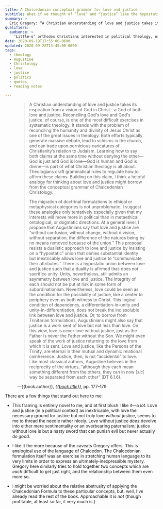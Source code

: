 ```yaml
---
title: A Chalcedonian conceptual grammar for love and justice
subtitle: What if we thought of “love” and “justice” like the hypostatic union?
summary: >
  Eric Gregory: “A Christian understanding of love and justice takes its inspiration from a vision of God in Christ—a God of both love and justice.…”
qualifiers:
  audience: >
    ‘Little-o’ orthodox Christians interested in political theology, or others curious about what a healthier (because more robustly!) Christian political theology might look like.
date: 2020-09-19T17:55:00-0600
updated: 2020-09-28T13:45:00-0600
tags:  
  - theology
  - Augustine
  - Christology
  - love
  - justice
  - politics
  - quotes
  - reading notes

---
```


<figure class="quotation">

> A Christian understanding of love and justice takes its inspiration from a vision of God in Christ—a God of both love and justice. Reconciling God's love and God's justice, of course, is one of the most difficult exercises in systematic theology. It stands with the problem of reconciling the humanity and divinity of Jesus Christ as one of the great issues in theology. Both efforts typically generate massive debate, lead to schisms in the church, and can trade upon pernicious caricatures of Christianity’s relation to Judaism. Learning how to say both claims at the same time without denying the other—God is just and God is love—God is human and God is divine—is part of what Christian theology is all about. Theologians craft grammatical rules to regulate how to affirm these claims. Building on this claim, I think a helpful analogy for thinking about love and justice might borrow from the conceptual grammar of Chalcedonian Christology.
> 
> The migration of doctrinal formulations to ethical or metaphysical categories is not unproblematic. I suggest these analogies only tentatively especially given that my interests will move more in political than in metaethical, ontological, or dogmatic directions. At a general level, I propose that Augustinians say that love and justice are “without confusion, without change, without division, without separation, the difference of the natures being by no means removed because of the union.” This proposal resists a dualistic approach to love and justice by insisting on a “hypostatic” union that denies substantial identity but inextricably allows love and justice to “communicate their attributes.” There is a hypostatic union between love and justice such that a duality is afirmed that-does not sacrifice unity. Unity, nevertheless, still admits an asymmetry between love and justice. The integrity of each should not be put at risk in some form of subordinationism. Nevertheless, love could be seen as the condition for the possibility of justice, like a center to periphery even as both witness to Christ. This logical condition of dependency, a differentiation-in-unity and unity-in-differentiation, does not break the indissoluble link between love and justice. Or, to borrow from Trinitarian formulations, Augustinians might also say that justice is a work sent of love but not less than love. On this view, love is never love without justice, just as the Father is never the Father without the Son. We might even speak of the work of justice returning to the love from which it is sent. Love and justice, like the Persons of the Trinity, are eternal in their mutual and dynamic relational coinherence. Justice, then, is not “accidental” to love. Like most classical authors, Augustine believes in the reciprocity of the virtues, “although they each mean something different from the others, they can in now [_sic_] way be separated from each other” (DT 6.1.6).

<figcaption>—{{book.author}}, <a href='{{book.link}}'><cite>{{book.title}}</cite></a>, pp. 177–179</figcaption>

</figure>

There are a few things that stand out here to me:

-   This framing is entirely novel to me, and at first blush I like it—a *lot*. Love and justice (in a political context) as inextricable, with love the necessary ground for justice but not truly love *without* justice, seems to me to thread the needle rather nicely. Love without justice *does* devolve into either mere sentimentality or an overbearing paternalism; justice without love is but a nasty sword that can punish evil but never actually *do good*.

-   I like it the more because of the caveats Gregory offers. This is analogical use of the language of Chalcedon. The Chalcedonian formulation itself was an exercise in stretching human language to its very limits in order to express an ultimately-inexpressible mystery. Gregory here similarly tries to hold together two concepts which are *each* difficult to get just right, and the relationship between them even more so.

-   I might be worried about the relative abstrusity of applying the Chalcedonian Formula to these particular concepts, but, well, I’ve already read the rest of the book. Approachable it is *not* (though profitable, at least so far, it very much is.)
